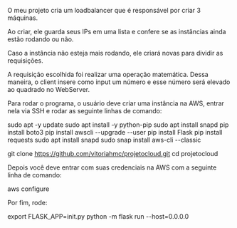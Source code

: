 O meu projeto cria um loadbalancer que é responsável por criar 3 máquinas. 

Ao criar, ele guarda seus IPs em uma lista e confere se as instâncias ainda estão rodando ou não. 

Caso a instância não esteja mais rodando, ele criará novas para dividir as requisições.

A requisição escolhida foi realizar uma operação matemática. Dessa maneira, o client insere como input um número e esse número será elevado ao quadrado no WebServer.



Para rodar o programa, o usuário deve criar uma instância na AWS, entrar nela via SSH e rodar as seguinte linhas de comando:


sudo apt -y update
sudo apt install -y python-pip 
sudo apt install snapd
pip install boto3
pip install awscli --upgrade --user
pip install Flask
pip install requests
sudo apt install snapd
sudo snap install aws-cli --classic


git clone https://github.com/vitoriahmc/projetocloud.git
cd projetocloud


Depois você deve entrar com suas credenciais na AWS com a seguinte linha de comando:

aws configure

Por fim, rode: 

export FLASK_APP=init.py
python -m flask run --host=0.0.0.0


